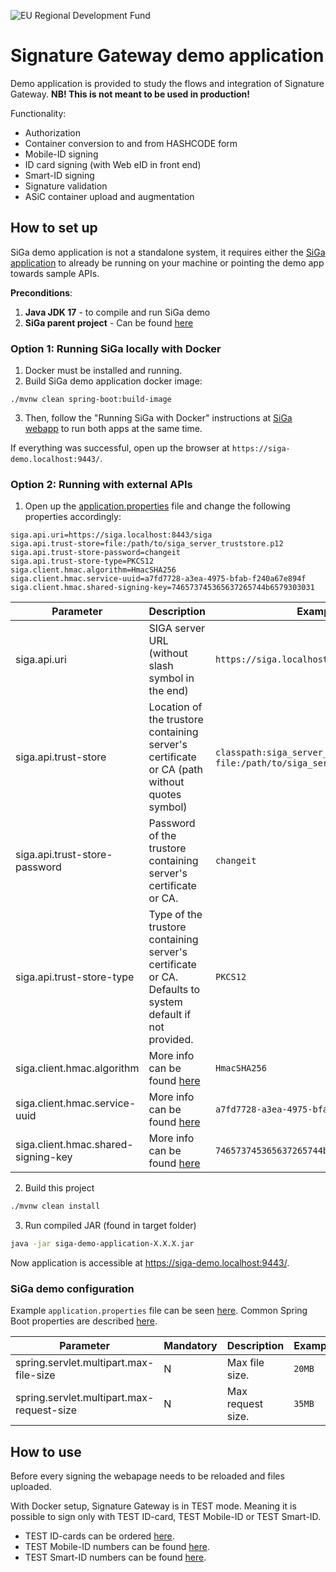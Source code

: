 ![EU Regional Development Fund](docs/img/EL_Regionaalarengu_Fond_horisontaalne-vaike.jpeg)

# Signature Gateway demo application

Demo application is provided to study the flows and integration of Signature Gateway. **NB! This is not meant to be used
in production!**

Functionality:

* Authorization
* Container conversion to and from HASHCODE form
* Mobile-ID signing
* ID card signing (with Web eID in front end)
* Smart-ID signing
* Signature validation
* ASiC container upload and augmentation

## How to set up

SiGa demo application is not a standalone system, it requires either
the [SiGa application](https://github.com/open-eid/SiGa) to already be running on your machine or pointing the demo app
towards sample APIs.

**Preconditions**:

1. **Java JDK 17** - to compile and run SiGa demo
2. **SiGa parent project** - Can be found [here](https://github.com/open-eid/SiGa)

### Option 1: Running SiGa locally with Docker

1. Docker must be installed and running.
2. Build SiGa demo application docker image:
```
./mvnw clean spring-boot:build-image
```
3. Then, follow the "Running SiGa with Docker" instructions at [SiGa webapp](https://github.com/open-eid/SiGa) to run both apps at the same
time.

If everything was successful, open up the browser at `https://siga-demo.localhost:9443/`.

### Option 2: Running with external APIs

1. Open up the
   [application.properties](https://github.com/open-eid/SiGa-demo-application/blob/master/src/main/resources/application.properties)
   file and change the following properties accordingly:

```
siga.api.uri=https://siga.localhost:8443/siga
siga.api.trust-store=file:/path/to/siga_server_truststore.p12
siga.api.trust-store-password=changeit
siga.api.trust-store-type=PKCS12
siga.client.hmac.algorithm=HmacSHA256
siga.client.hmac.service-uuid=a7fd7728-a3ea-4975-bfab-f240a67e894f
siga.client.hmac.shared-signing-key=746573745365637265744b6579303031
```

| Parameter           | Description | Example |
|---------------------|-------------|---------|
| siga.api.uri        | SIGA server URL (without slash symbol in the end) | `https://siga.localhost:8443/siga` |
| siga.api.trust-store | Location of the trustore containing server's certificate or CA (path without quotes symbol) | `classpath:siga_server_truststore.p12` or `file:/path/to/siga_server_truststore.p12` |
| siga.api.trust-store-password | Password of the trustore containing server's certificate or CA. | `changeit` |
| siga.api.trust-store-type | Type of the trustore containing server's certificate or CA. Defaults to system default if not provided. | `PKCS12` |
| siga.client.hmac.algorithm | More info can be found [here](https://github.com/open-eid/SiGa/wiki/Authorization) | `HmacSHA256` |
| siga.client.hmac.service-uuid | More info can be found [here](https://github.com/open-eid/SiGa/wiki/Authorization) | `a7fd7728-a3ea-4975-bfab-f240a67e894f` |
| siga.client.hmac.shared-signing-key | More info can be found [here](https://github.com/open-eid/SiGa/wiki/Authorization) | `746573745365637265744b6579303031` |

2. Build this project

```bash
./mvnw clean install
```

3. Run compiled JAR (found in target folder)

```bash
java -jar siga-demo-application-X.X.X.jar
```

Now application is accessible at https://siga-demo.localhost:9443/.

### SiGa demo configuration

Example `application.properties` file can be seen [here](src/main/resources/application.properties).
Common Spring Boot properties are
described [here](https://docs.spring.io/spring-boot/docs/2.7.8/reference/html/application-properties.html).

| Parameter                                 | Mandatory | Description       | Example |
|-------------------------------------------|-----------|-------------------|---------|
| spring.servlet.multipart.max-file-size    | N         | Max file size.    | `20MB`  |
| spring.servlet.multipart.max-request-size | N         | Max request size. | `35MB`  |

## How to use

Before every signing the webapage needs to be reloaded and files uploaded.

With Docker setup, Signature Gateway is in TEST mode. Meaning it is possible to sign only with TEST ID-card, TEST
Mobile-ID or TEST Smart-ID.

* TEST ID-cards can be ordered [here](https://portal.skidsolutions.eu/order/certificates?tab=test-card).
* TEST Mobile-ID numbers can be
  found [here](https://github.com/SK-EID/MID/wiki/Test-number-for-automated-testing-in-DEMO).
* TEST Smart-ID numbers can be
  found [here](https://github.com/SK-EID/smart-id-documentation/wiki/Environment-technical-parameters#test-accounts-for-automated-testing).
